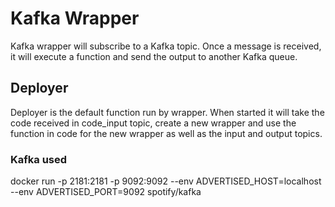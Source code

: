 # Kafka Wrapper
Kafka wrapper will subscribe to a Kafka topic. Once a message is received, it will execute a function and send the output to another Kafka queue.

## Deployer
Deployer is the default function run by wrapper. When started it will take the code received in code_input topic, create a new wrapper and use the function in code for the new wrapper as well as the input and output topics.

### Kafka used
docker run -p 2181:2181 -p 9092:9092 --env ADVERTISED_HOST=localhost --env ADVERTISED_PORT=9092 spotify/kafka
